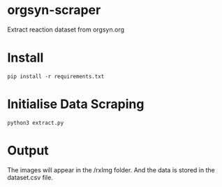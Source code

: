 # orgsyn-scraper
Extract reaction dataset from orgsyn.org

# Install

```shell
pip install -r requirements.txt
```

# Initialise Data Scraping

```shell
python3 extract.py
```

# Output 

The  images will appear in the /rxImg folder. And the data is stored in the dataset.csv file.

